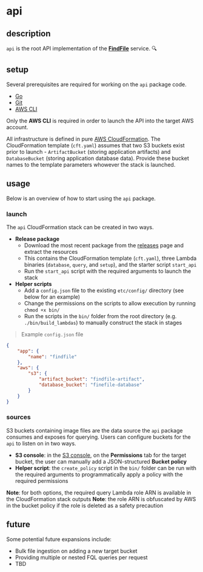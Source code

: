 # api

## description

`api` is the root API implementation of the **[FindFile](https://findfiledev.github.io)** service. 🔍

## setup

Several prerequisites are required for working on the `api` package code.

- [Go](https://golang.org/dl/)
- [Git](https://git-scm.com/downloads)
- [AWS CLI](https://aws.amazon.com/cli/)

Only the **AWS CLI** is required in order to launch the API into the target AWS account.

All infrastructure is defined in pure [AWS CloudFormation](https://aws.amazon.com/cloudformation/). The CloudFormation template (`cft.yaml`) assumes that two S3 buckets exist prior to launch - `ArtifactBucket` (storing application artifacts) and `DatabaseBucket` (storing application database data). Provide these bucket names to the template parameters whowever the stack is launched.

## usage

Below is an overview of how to start using the `api` package.

### launch

The `api` CloudFormation stack can be created in two ways.

- **Release package**
	- Download the most recent package from the [releases](https://github.com/findfiledev/api/releases) page and extract the resources
	- This contains the CloudFormation template (`cft.yaml`), three Lambda binaries (`database`, `query`, and `setup`), and the starter script `start_api`
	- Run the `start_api` script with the required arguments to launch the stack
- **Helper scripts**
	- Add a `config.json` file to the existing `etc/config/` directory (see below for an example)
	- Change the permissions on the scripts to allow execution by running `chmod +x bin/`
	- Run the scripts in the `bin/` folder from the root directory (e.g. `./bin/build_lambdas`) to manually construct the stack in stages

> Example `config.json` file

```json
{
	"app": {
		"name": "findfile"
	},
	"aws": {
		"s3": {
			"artifact_bucket": "findfile-artifact",
			"database_bucket": "finefile-database"
		}
	}
}
```

### sources

S3 buckets containing image files are the data source the `api` package consumes and exposes for querying. Users can configure buckets for the `api` to listen on in two ways.

- **S3 console**: in the [S3 console](https://s3.console.aws.amazon.com/s3), on the **Permissions** tab for the target bucket, the user can manually add a JSON-structured **Bucket policy**
- **Helper script**: the `create_policy` script in the `bin/` folder can be run with the required arguments to programmatically apply a policy with the required permissions

**Note**: for both options, the required query Lambda role ARN is available in the CloudFormation stack outputs
**Note**: the role ARN is obfuscated by AWS in the bucket policy if the role is deleted as a safety precaution

## future

Some potential future expansions include:

- Bulk file ingestion on adding a new target bucket
- Providing multiple or nested FQL queries per request
- TBD
